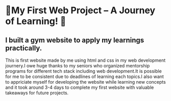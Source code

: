 # 🌟My First Web Project – A Journey of Learning! 🌟

## I built a gym website to apply my learnings practically.
This is first website made by me using html and css in my web development journery.I owe huge thanks to my seniors who organized mentorship programs for different tech stack including web development.It is possible for me to be consistent due to deadlines of learning each topics.I also want to appriciate myself for developing the website while learning new concepts and it took around 3-4 days to complete my first website with valuable takeaways for future projects.
